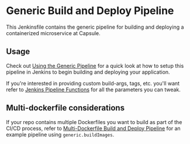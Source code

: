 # Generic Build and Deploy Pipeline

This Jenkinsfile contains the generic pipeline for
building and deploying a containerized microservice
at Capsule.

## Usage

Check out [Using the Generic Pipeline](https://capsulerx.atlassian.net/wiki/spaces/devops/pages/1275396097/Using+the+Generic+Pipeline)
for a quick look at how to setup this pipeline in Jenkins to begin
building and deploying your application.

If you're interested in providing custom build-args, tags, etc. you'll want
refer to [Jenkins Pipeline Functions](https://capsulerx.atlassian.net/wiki/spaces/devops/pages/982516013/Jenkins+Pipeline+Functions)
for all the parameters you can tweak.

## Multi-dockerfile considerations

If your repo contains multiple Dockerfiles you want to build as part
of the CI/CD process, refer to
[Multi-Dockerfile Build and Deploy Pipeline](https://capsulerx.atlassian.net/wiki/spaces/devops/pages/1321795902/Multi-Dockerfile+Build+and+Deploy+Pipeline)
for an example pipeline using `generic.buildImages`.
